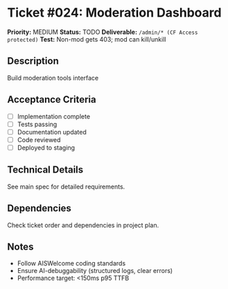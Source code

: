 # Ticket #024: Moderation Dashboard

**Priority:** MEDIUM
**Status:** TODO
**Deliverable:** `/admin/* (CF Access protected)`
**Test:** Non-mod gets 403; mod can kill/unkill

## Description
Build moderation tools interface

## Acceptance Criteria
- [ ] Implementation complete
- [ ] Tests passing
- [ ] Documentation updated
- [ ] Code reviewed
- [ ] Deployed to staging

## Technical Details
See main spec for detailed requirements.

## Dependencies
Check ticket order and dependencies in project plan.

## Notes
- Follow AISWelcome coding standards
- Ensure AI-debuggability (structured logs, clear errors)
- Performance target: <150ms p95 TTFB
